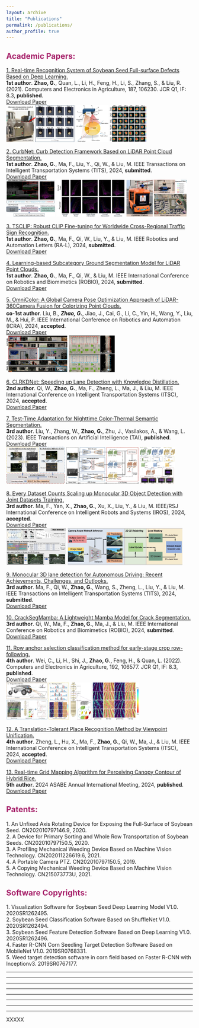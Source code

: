 ```yaml
---
layout: archive
title: "Publications"
permalink: /publications/
author_profile: true
---
```



<h2><span style="color: rgb(167, 35, 107);"><b>Academic Papers:</b></span></h2> 

<!-- [1. Real-time Recognition System of Soybean Seed Full-surface Defects Based on Deep Learning.](https://www.sciencedirect.com/science/article/abs/pii/S0168169921002477)  \
*First Author*. **Zhao, G.**, Quan, L., Li, H., Feng, H., Li, S., Zhang, S., & Liu, R. (2021). Computers and Electronics in Agriculture, 187, 106230. JCR Q1, IF: 8.3 \
[Download Paper](https://drive.google.com/file/d/1e9GbFJTDqGTGg2nrs4h6A_kRV9-1Uhfn/view)
<br/><img src='/images/pub_img/soy1.jpg' width='368' height='200'>&nbsp;<img src='/images/pub_img/soy2.jpg' width='176' height='200'>&nbsp;<img src='/images/pub_img/soy3.jpg' width='200' height='200'> <br>

[2. Row anchor selection classification method for early-stage crop row-following.](https://www.sciencedirect.com/science/article/pii/S0168169921005949)  \
*Fourth Author*. Wei, C., Li, H., Shi, J., **Zhao, G.**, Feng, H., & Quan, L. (2022). Computers and Electronics in Agriculture, 192, 106577. JCR Q1, IF: 8.3 \
[Download Paper](https://drive.google.com/file/d/1SGTYsMh1vMhl_788ZPZwwfGD7qmYYDlv/view)
<br/><img src='/images/pub_img/field1.jpg' width='339' height='200'>&nbsp;<img src='/images/pub_img/field3.jpg' width='112' height='200'>&nbsp;<img src='/images/pub_img/field4.jpg' width='250' height='200'> <br>

[3. Test-Time Adaptation for Nighttime Color-Thermal Semantic Segmentation.](https://ieeexplore.ieee.org/xpl/RecentIssue.jsp?punumber=9078688)  \
*Third Author*. Liu, Y., Zhang, W., **Zhao, G.**, Zhu, J., Vasilakos, A., & Wang, L. (2023). IEEE Transactions on Artificial Intelligence (TAI).  \
[Download Paper](https://ieeexplore.ieee.org/abstract/document/10330895)
<br/><img src='/images/pub_img/color1.jpg' width='316' height='200'>&nbsp;<img src='/images/pub_img/color2.jpg' width='390' height='200'>&nbsp;<img src='/images/pub_img/color3.jpg' width='190' height='200'> <br>

[4. OmniColor: A Global Camera Pose Optimization Approach of LiDAR-360Camera Fusion for Colorizing Point Clouds.](https://2024.ieee-icra.org/)  \
*Co-first Author*. Liu, B., **Zhao, G.**, Jiao, J., Cai, G., Li, C., Yin, H., Wang, Y., Liu, M., & Hui, P. IEEE International Conference on Robotics and Automation (ICRA), 2024, accepted.  \
[Download Paper](https://drive.google.com/file/d/1YiVRoMMubX1pikOf8oRoC5yxftBcIqzZ/view?usp=sharing)
<br/><img src='/images/pub_img/point1.jpg' width='330' height='200'>&nbsp;<img src='/images/pub_img/point3.jpg' width='250' height='200'> <br>

[5. CurbNet: Curb Detection Framework Based on LiDAR Point Cloud Segmentation.](https://ieeexplore.ieee.org/xpl/RecentIssue.jsp?punumber=19)  \
*First Author*. **Zhao, G.**, Ma, F., Liu, Y., Qi, W., & Liu, M. IEEE Transactions on Instrumentation and Measurement, 2024, JCR Q1, IF: 5.6, submitted.  \
[Download Paper](https://drive.google.com/file/d/1Wty_DLOXnFltIpc8VjBWNuryerqN3unn/view)
<br/><img src='/images/pub_img/cover-figure2.jpg' width='237' height='180'>&nbsp;<img src='/images/pub_img/3Dcurb-no-occ2.jpg' width='331' height='180'>&nbsp;<img src='/images/pub_img/realscene-set2.jpg' width='294' height='180'> <br>

[6. Every Dataset Counts Scaling up Monocular 3D Object Detection with Joint Datasets Training.](https://iros2024-abudhabi.org/)  \
*Third Author*. Ma, F., Yan, X., **Zhao, G.**, Xu, X., Liu, Y., & Liu, M. IEEE/RSJ International Conference on Intelligent Robots and Systems (IROS), 2024, submitted.  \
[Download Paper](https://drive.google.com/file/d/1o8jSvxTbXjizPXKSlJUZPVzoBqV5EFW6/view?usp=sharing)
<br/><img src='/images/pub_img/3d-detect-1.jpg' width='162' height='100'>&nbsp;<img src='/images/pub_img/3d-detect-2.jpg' width='310' height='100'> <br> -->

[1. Real-time Recognition System of Soybean Seed Full-surface Defects Based on Deep Learning.](https://www.sciencedirect.com/science/article/abs/pii/S0168169921002477)  \
**1st author**. **Zhao, G.**, Quan, L., Li, H., Feng, H., Li, S., Zhang, S., & Liu, R. (2021). Computers and Electronics in Agriculture, 187, 106230. JCR Q1, IF: 8.3, **published**. \
[Download Paper](https://www.sciencedirect.com/science/article/abs/pii/S0168169921002477)
<br/><img src='/images/pub_img/soy1.jpg' width='184' height='100'>&nbsp;<img src='/images/pub_img/soy2.jpg' width='88' height='100'>&nbsp;<img src='/images/pub_img/soy3.jpg' width='100' height='100'> <br>

[2. CurbNet: Curb Detection Framework Based on LiDAR Point Cloud Segmentation.]()  \
**1st author**. **Zhao, G.**, Ma, F., Liu, Y., Qi, W., & Liu, M. IEEE Transactions on Intelligent Transportation Systems (TITS), 2024, **submitted**.  \
[Download Paper](https://arxiv.org/pdf/2403.16794)
<br/><img src='/images/pub_img/cover-figure2.jpg' width='132' height='100'>&nbsp;<img src='/images/pub_img/3Dcurb-no-occ2.jpg' width='184' height='100'>&nbsp;<img src='/images/pub_img/realscene-set2.jpg' width='164' height='100'> <br>

[3. TSCLIP: Robust CLIP Fine-tuning for Worldwide Cross-Regional Traffic Sign Recognition.]()  \
**1st author**. **Zhao, G.**, Ma, F., Qi, W., Liu, Y., & Liu, M. IEEE Robotics and Automation Letters (RA-L), 2024, **submitted**.  \
[Download Paper](https://drive.google.com/file/d/1H-YLqSKYi86i2W-AwHUCJsL9ZwWuhnjf/view)

[4. Learning-based Subcategory Ground Segmentation Model for LiDAR Point Clouds.]()  \
**1st author**. **Zhao, G.**, Ma, F., Qi, W., & Liu, M. IEEE International Conference on Robotics and Biomimetics (ROBIO), 2024, **submitted**.  \
[Download Paper](https://drive.google.com/file/d/1QkmSDI2WfprhGF5DoJrhRYmLDF1HaNmI/view)

[5. OmniColor: A Global Camera Pose Optimization Approach of LiDAR-360Camera Fusion for Colorizing Point Clouds.]()  \
**co-1st author**. Liu, B.<sup>*</sup>, **Zhao, G.**<sup>*</sup>, Jiao, J., Cai, G., Li, C., Yin, H., Wang, Y., Liu, M., & Hui, P. IEEE International Conference on Robotics and Automation (ICRA), 2024, **accepted**.  \
[Download Paper](https://arxiv.org/pdf/2404.04693)
<br/><img src='/images/pub_img/point1.jpg' width='165' height='100'>&nbsp;<img src='/images/pub_img/point3.jpg' width='125' height='100'> <br>

[6. CLRKDNet: Speeding up Lane Detection with Knowledge Distillation.]()  \
**2nd author**. Qi, W., **Zhao, G.**, Ma, F., Zheng, L., Ma, J., & Liu, M. IEEE International Conference on Intelligent Transportation Systems (ITSC), 2024, **accepted**.   \
[Download Paper](https://arxiv.org/pdf/2405.12503)

[7. Test-Time Adaptation for Nighttime Color-Thermal Semantic Segmentation.](https://ieeexplore.ieee.org/xpl/RecentIssue.jsp?punumber=9078688)  \
**3rd author**. Liu, Y., Zhang, W., **Zhao, G.**, Zhu, J., Vasilakos, A., & Wang, L. (2023). IEEE Transactions on Artificial Intelligence (TAI), **published**.  \
[Download Paper](https://ieeexplore.ieee.org/abstract/document/10330895)
<br/><img src='/images/pub_img/color1.jpg' width='158' height='100'>&nbsp;<img src='/images/pub_img/color2.jpg' width='195' height='100'>&nbsp;<img src='/images/pub_img/color3.jpg' width='95' height='100'> <br>

[8. Every Dataset Counts Scaling up Monocular 3D Object Detection with Joint Datasets Training.]()   \
**3rd author**. Ma, F., Yan, X., **Zhao, G.**, Xu, X., Liu, Y., & Liu, M. IEEE/RSJ International Conference on Intelligent Robots and Systems (IROS), 2024, **accepted**.   \
[Download Paper](https://arxiv.org/pdf/2310.00920) 
<br/><img src='/images/pub_img/3d-detect-1.jpg' width='162' height='100'>&nbsp;<img src='/images/pub_img/3d-detect-2.jpg' width='310' height='100'> <br>

[9. Monocular 3D lane detection for Autonomous Driving: Recent Achievements, Challenges, and Outlooks.]()   \
**3rd author**. Ma, F., Qi, W., **Zhao, G.**, Wang, S., Zheng, L., Liu, Y., & Liu, M. IEEE Transactions on Intelligent Transportation Systems (TITS), 2024, **submitted**.  \
[Download Paper](https://arxiv.org/pdf/2404.06860) 

[10. CrackSegMamba: A Lightweight Mamba Model for Crack Segmentation.]()  \
**3rd author**. Qi, W., Ma, F., **Zhao, G.**, Ma, J., & Liu, M. IEEE International Conference on Robotics and Biomimetics (ROBIO), 2024, **submitted**.  \
[Download Paper](https://drive.google.com/file/d/1h-atets-PLbhGqA72rIEmm9Datyn8A-O/view) 

[11. Row anchor selection classification method for early-stage crop row-following.](https://www.sciencedirect.com/science/article/pii/S0168169921005949)  \
**4th author**. Wei, C., Li, H., Shi, J., **Zhao, G.**, Feng, H., & Quan, L. (2022). Computers and Electronics in Agriculture, 192, 106577. JCR Q1, IF: 8.3, **published**.  \
[Download Paper](https://www.sciencedirect.com/science/article/pii/S0168169921005949)
<br/><img src='/images/pub_img/field1.jpg' width='170' height='100'>&nbsp;<img src='/images/pub_img/field3.jpg' width='56' height='100'>&nbsp;<img src='/images/pub_img/field4.jpg' width='125' height='100'> <br>

[12. A Translation-Tolerant Place Recognition Method by Viewpoint Unification.]()  \
**4th author**. Zheng, L., Hu, X., Ma, F., **Zhao, G.**, Qi, W., Ma, J., & Liu, M. IEEE International Conference on Intelligent Transportation Systems (ITSC), 2024, **accepted**.  \
[Download Paper](https://drive.google.com/file/d/1o5vYjoUcZ5wAmlIIsLeL6T9CFeUl3OUw/view) 

[13. Real-time Grid Mapping Algorithm for Perceiving Canopy Contour of Hybrid Rice.]()  \
**5th author**. 2024 ASABE Annual International Meeting, 2024, **published**.  \
[Download Paper](https://elibrary.asabe.org/abstract.asp?aid=54877) 

<h2><span style="color: rgb(167, 35, 107);"><b>Patents:</b></span></h2> 
1. An Unfixed Axis Rotating Device for Exposing the Full-Surface of Soybean Seed. CN202010797146.9, 2020. <br>
2. A Device for Primary Sorting and Whole Row Transportation of Soybean Seeds. CN202010797150.5, 2020. <br>
3. A Profiling Mechanical Weeding Device Based on Machine Vision Technology. CN202011226619.6, 2021. <br>
4. A Portable Camera PTZ. CN202010797150.5, 2019. <br>
5. A Copying Mechanical Weeding Device Based on Machine Vision Technology. CN215073773U, 2021. <br>

<h2><span style="color: rgb(167, 35, 107);"><b>Software Copyrights:</b></span></h2> 
1. Visualization Software for Soybean Seed Deep Learning Model V1.0. 2020SR1262495. <br>
2. Soybean Seed Classification Software Based on ShuffleNet V1.0. 2020SR1262494. <br>
3. Soybean Seed Feature Detection Software Based on Deep Learning V1.0. 2020SR1262496. <br>
4. Faster R-CNN Corn Seedling Target Detection Software Based on MobileNet V1.0. 2019SR0768331.	<br>
5. Weed target detection software in corn field based on Faster R-CNN with Inceptionv3. 2019SR0767177. <br>



------
------
------
------
------
------
------
------
XXXXX